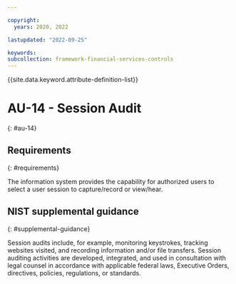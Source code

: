 ```yaml
---

copyright:
  years: 2020, 2022

lastupdated: "2022-09-25"

keywords: 
subcollection: framework-financial-services-controls
---
```


{{site.data.keyword.attribute-definition-list}}

         
# AU-14 - Session Audit
{: #au-14}

## Requirements
{: #requirements}

The information system provides the capability for authorized users to select a user session to capture/record or view/hear.

## NIST supplemental guidance
{: #supplemental-guidance}

Session audits include, for example, monitoring keystrokes, tracking websites visited, and recording information and/or file transfers. Session auditing activities are developed, integrated, and used in consultation with legal counsel in accordance with applicable federal laws, Executive Orders, directives, policies, regulations, or standards.



